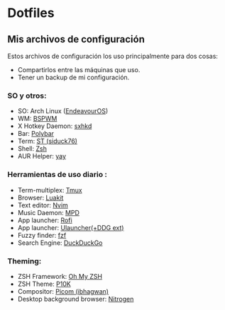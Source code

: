 # Dotfiles
## Mis archivos de configuración
Estos archivos de configuración los uso principalmente para dos cosas:
* Compartirlos entre las máquinas que uso.
* Tener un backup de mi configuración.
### SO y otros:
* SO: Arch Linux ([EndeavourOS](https://endeavouros.com/))
* WM: [BSPWM](https://github.com/baskerville/bspwm)
* X Hotkey Daemon: [sxhkd](https://github.com/baskerville/sxhkd) 
* Bar: [Polybar](https://github.com/polybar/polybar)
* Term: [ST (siduck76)](https://github.com/siduck76/st) 
* Shell: [Zsh](https://github.com/zsh-users/zsh)
* AUR Helper: [yay](https://github.com/Jguer/yay)
### Herramientas de uso diario :
* Term-multiplex: [Tmux](https://github.com/tmux/tmux)
* Browser: [Luakit](https://github.com/luakit/luakit)
* Text editor: [Nvim](https://github.com/neovim/neovim)
* Music Daemon: [MPD](https://github.com/MusicPlayerDaemon/MPD)
* App launcher: [Rofi](https://github.com/davatorium/rofi)
* App launcher: [Ulauncher(+DDG ext)](https://github.com/Ulauncher/Ulauncher)
* Fuzzy finder: [fzf](https://github.com/junegunn/fzf)
* Search Engine: [DuckDuckGo](https://duckduckgo.com/)
### Theming:
* ZSH Framework: [Oh My ZSH](https://ohmyz.sh/)
* ZSH Theme: [P10K](https://github.com/romkatv/powerlevel10k)
* Compositor: [Picom (ibhagwan)](https://github.com/ibhagwan/picom)
* Desktop background browser: [Nitrogen](https://github.com/l3ib/nitrogen)
